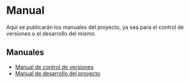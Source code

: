 # Manual

Aquí se publicarán los manuales del proyecto, ya sea para el control de
versiones o el desarrollo del mismo.

## Manuales

- [Manual de control de versiones](./Manual%20de%20control%20de%20versiones.md)
- [Manual de desarrollo del proyecto](./Manual%20de%20desarrollo%20del%20proyecto.md)
